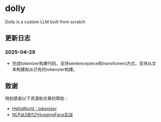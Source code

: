 # dolly
Dolly is a custom LLM built from scratch

## 更新日志

### 2025-04-29
- 完成tokenizer构建代码，支持sentencepiece和transfomers方式，支持从文本构建和从已有的tokenzier构建。

## 致谢

特别感谢以下资源和文章的帮助：

- [HelloWorld：tokenizer](https://zhuanlan.zhihu.com/p/657047389)
- [NLP从0到1之HuggingFace实战](https://zhuanlan.zhihu.com/p/690019010)
